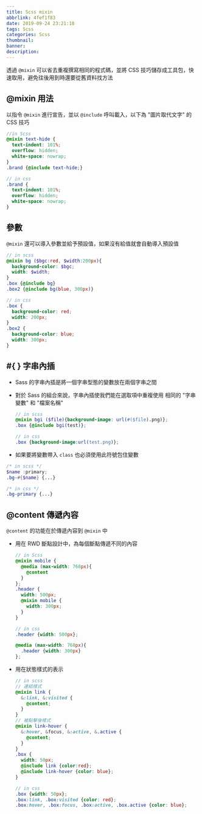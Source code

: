 ```yaml
---
title: Scss mixin
abbrlink: 4fef1f83
date: 2019-09-24 23:21:18
tags: Scss
categories: Scss
thumbnail:
banner:
description:
---
```


透過 `@mixin` 可以省去重複撰寫相同的程式碼，並將 CSS 技巧儲存成工具包，快速取用，避免往後用到時還要從舊資料找方法

<!-- more -->

## @mixin 用法

以指令 `@mixin` 進行宣告，並以 `@include` 呼叫載入，以下為 "圖片取代文字" 的 CSS 技巧

``` scss 
//in Scss
@mixin text-hide {
  text-indent: 101%;
  overflow: hidden;
  white-space: nowrap;
}
.brand {@include text-hide;}

// in css
.brand {
  text-indent: 101%;
  overflow: hidden;
  white-space: nowrap;
}
```

## 參數

`@mixin` 還可以導入參數並給予預設值，如果沒有給值就會自動導入預設值

``` scss 
// in scss
@mixin bg ($bgc:red, $width:200px){
  background-color: $bgc;
  width: $width;
}
.box {@include bg}
.box2 {@include bg(blue, 300px)}

// in css
.box {
  background-color: red;
  width: 200px;
}
.box2 {
  background-color: blue;
  width: 300px;
}
```

##  #{ } 字串內插

* Sass 的字串內插是將一個字串型態的變數放在兩個字串之間
* 對於 Sass 的組合來說，字串內插使我們能在選取項中重複使用 相同的 "字串變數" 和 "檔案名稱"

  ``` scss
  // in scss
  @mixin bgi ($file){background-image: url(#($file).png)};
  .box {@include bgi(test)};

  // in css
  .box {background-image:url(test.png)};
  ```

* 如果要將變數帶入 `class` 也必須使用此符號包住變數

``` scss
/* in scss */
$name :primary;
.bg-#{$name} {...}

/* in css */
.bg-primary {...}
```

## @content 傳遞內容

`@content` 的功能在於傳遞內容到 `@mixin` 中

* 用在 RWD 斷點設計中，為每個斷點傳遞不同的內容

  ``` scss
  // in Scss
  @mixin mobile {
    @media (max-width: 768px){
      @content
    }
  };
  .header {
    width: 500px;
    @mixin mobile {
      width: 300px;
    }
  }

  // in css
  .header {width: 500px};

  @media (max-width: 768px){
    .header {width: 300px}
  };
  ```

* 用在狀態樣式的表示

  ``` scss
  // in scss
  // 連結樣式
  @mixin link {
    &:link, &:visited {
      @content;
    }
  }
  // 被點擊後樣式
  @mixin link-hover {
    &:hover, &focus, &:active, &.active {
      @content;
    }
  }
  .box {
    width: 50px;
    @include link {color:red};
    @include link-hover {color: blue};
  }

  // in css
  .box {width: 50px};
  .box:link, .box:visited {color: red};
  .box:hover, .box:focus, .box:active, .box.active {color: blue};
  ```



